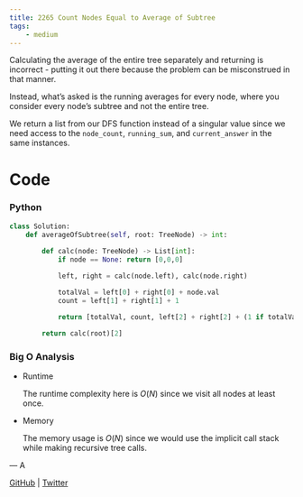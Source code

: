```yaml
---
title: 2265 Count Nodes Equal to Average of Subtree
tags:
    - medium
---
```




Calculating the average of the entire tree separately and returning is incorrect - putting it out there because the problem can be misconstrued in that manner.

Instead, what’s asked is the running averages for every node, where you consider every node’s subtree and not the entire tree.

We return a list from our DFS function instead of a singular value since we need access to the `node_count`, `running_sum`, and `current_answer` in the same instances.

# Code

### Python

```python
class Solution:
    def averageOfSubtree(self, root: TreeNode) -> int:
        
        def calc(node: TreeNode) -> List[int]:
            if node == None: return [0,0,0]

            left, right = calc(node.left), calc(node.right)

            totalVal = left[0] + right[0] + node.val
            count = left[1] + right[1] + 1

            return [totalVal, count, left[2] + right[2] + (1 if totalVal // count == node.val else 0)]

        return calc(root)[2]
```

### Big O Analysis

- Runtime
    
    The runtime complexity here is $O(N)$  since we visit all nodes at least once.
    
- Memory
    
    The memory usage is $O (N)$ since we would use the implicit call stack while making recursive tree calls.
    

— A

[GitHub](https://github.com/AtharvaKamble) | [Twitter](https://twitter.com/AtharvaKamble07)